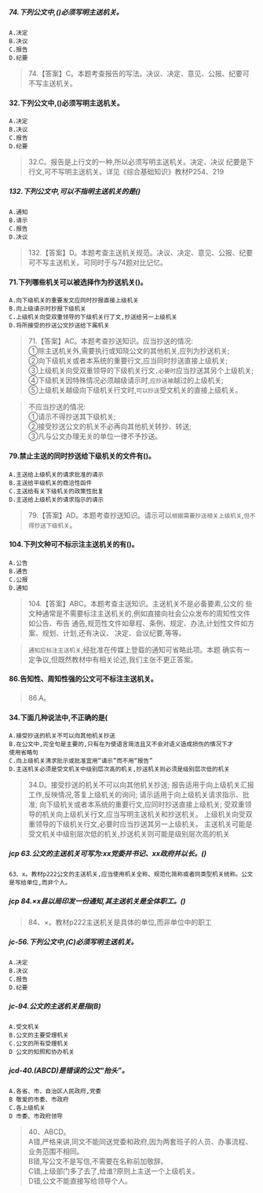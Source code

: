 ##### 74.下列公文中,()必须写明主送机关。
    A.决定
    B.决议
    C.报告
    D.纪要
    
>   74.【答案】C。本题考查报告的写法。决议、决定、意见、公报、纪要可
    不写主送机关。
    
#### 32.下列公文中,()必须写明主送机关。
    A.决定
    B.决议
    C.报告
    D.纪要
>   32.C。报告是上行文的一种,所以必须写明主送机关。决定、决议
    纪要是下行文,可不写明主送机关。详见《综合基础知识》教材P254、219

##### 132.下列公文中,可以不指明主送机关的是()
    A.通知
    B.请示
    C.报告
    D.决议
>   132.【答案】D。本题考查主送机关规范。决议、决定、意见、公报、纪要
    可不写主送机关。可同时于与74题对比记忆。

#### 71.下列哪些机关可以被选择作为抄送机关()。
    A.向下级机关的重要发文应同时抄报直接上级机关
    B.向上级请示时抄报下级机关
    C.上级机关向受双重领导的下级机关行了文,抄送给另一上级机关
    D.将所接受的抄送公文抄送给下属机关
    
>   71.【答案】AC。本题考查抄送知识。应当抄送的情况:<br>
①除主送机关外,需要执行或知晓公文的其他机关,应列为抄送机关;<br>
②向下级机关或者本系统的重要行文,应当同时抄送直接上级机关;<br>
③上级机关向受双重领导的下级机关行文`,必要时`应当抄送其另个上级机关;<br>
④下级机关因特殊情况必须越级请示时,`应抄送被`越过的上级机关;<br>
⑤上级机关越级向下级机关行文时,`可以抄送`受文机关的直接上级机关。<br>

>   不应当抄送的情况:<br>
①请示不得抄送其下级机关;<br>
②接受抄送公文的机关不必再向其他机关转抄、转送;<br>
③凡与公文办理无关的单位一律不予抄送。<br>    

#### 79.禁止主送的同时抄送给下级机关的文件有()。
    A.主送给上级机关的请求批准的请示
    B.主送给平级机关的商洽性函件
    C.主送给有关下级机关的政策性批复
    D.主送给上级机关的请求指示的请示

>   79.【答案】AD。本题考查抄送知识。请示可以`根据需要抄送相关上级机关`,`但不得抄送下级机关`。


#### 104.下列文种可不标示注主送机关的有()。
    A.公告
    B.通告
    C.公报
    D.通知

>   104.【答案】ABC。本题考查主送知识。主送机关不是必备要素,公文的
些文种通常是不需要标注主送机关的,例如直接向社会公众发布的周知性文件如公告、布告
通告,规范性文件如章程、条例、规定、办法,计划性文件如方案、规划、计划,还有决议、
决定、会议纪要,等等。

>   `通知应标注主送机关`,经批准在传媒上登载的通知可省略此项。本题
确实有一定争议,但既然教材中有相关论述,我们主张不更正答案。   

#### 86.告知性、周知性强的公文可不标注主送机关。
>   86.A。

#### 34.下面几种说法中,不正确的是(
    A.接受抄送的机关不可以向其他机关抄送
    B.在公文中,完全句是主要的,只有在为使语言简洁且又不会对语义造成损伤的情况下才
    使用省略句
    C.向上级机关清求批示或批准宜用“请示”而不用“报告”
    D.主送机关必须是受文机关中级别层次高的机关,抄送机关则必须是级别层次低的机关
>   34.D。接受抄送的机关不可以向其他机关抄送;
报告适用于向上级机关汇报工作,反映情况,答复上级机关的询问;
请示适用于向上级机关请求指示、批准;
向下级机关或者本系统的重要行文,应同时抄送直接上级机关;
受双重领导的机关向上级机关行文,应当写明主送机关和抄送机关。
上级机关向受双重领导的下级机关行文,必要时应当抄送其另一上级机关。
主送机关可能是受文机关中级别层次低的机关,抄送机关则可能是级别层次高的机关

##### jcp 63.公文的主送机关可写为:xx党委并书记、xx政府并以长。()
    63、x。教材p222公文的主送机关,应当使用机关全称、规范化简称或者同类型机关统称。公文是写给单位,而非个人。

##### jcp 84.×x县以局印发一份通知,其主送机关是全体职工。()
>   84、×。教材p222主送机关是具体的单位,而非单位中的职工

##### jc-56.下列公文中,(C)必须写明主送机关。
    A.决定
    B.决议
    C.报告
    D.纪要

##### jc-94.公文的主送机关是指(B)
    A.受文机关
    B.公文的主要受理机关
    C.公文的所有受理机关
    D 公文的知照和协办机关

##### jcd-40.(ABCD)是错误的公文“抬头”。
    A.各省、市、自治区人民政府,党委
    B 敬爱的市委、市政府
    C.各上级机关
    D 市委、市政府领导
    
>   40、ABCD。      
    A错,严格来讲,同文不能同送党委和政府,因为两套班子的人员、办事流程、业务范围不相同。      
    B错,写公文不是写信,不需要在名称前加敬辞。      
    C错,上级部门多了去了,给谁?原则上主送一个上级机关。      
    D错,公文不能直接写给领导个人。     










